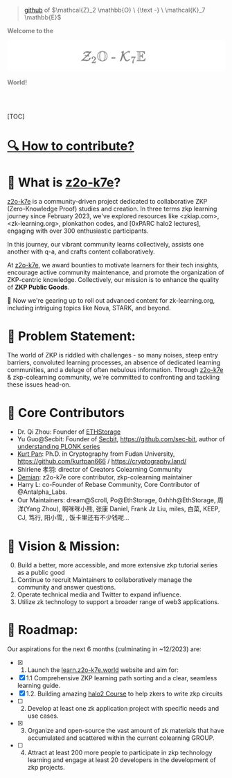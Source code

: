 > [github](https://github.com/zkp-co-learning) of $\mathcal{Z}_2 \mathbb{O} \ {\text -} \ \mathcal{K}_7 \mathbb{E}$


<span style="color: grey;">**Welcome to the**</span>

![](logo.png)



<span style="color: grey;">**World!**</span>

<!-- 这边 logo 的寻址地点是 .src , 所以本地 MD 渲染不会显示，mkbook serve --open 能看到就好了-->



<br />

<br />


[TOC]


# [🔍 How to contribute?](./src/how-to-contribute.md)


# 📖 What is [z2o-k7e](https://learn.z2o-k7e.world)?

[z2o-k7e](https://learn.z2o-k7e.world) is a community-driven project dedicated to collaborative ZKP (Zero-Knowledge Proof) studies and creation. In three terms zkp learning journey since February 2023, we've explored resources like <zkiap.com>, <zk-learning.org>, plonkathon codes, and [0xPARC halo2 lectures], engaging with over 300 enthusiastic participants.

In this journey, our vibrant community learns collectively, assists one another with q-a, and crafts content collaboratively.

At [z2o-k7e](https://learn.z2o-k7e.world), we award bounties to motivate learners for their tech insights, encourage active community maintenance, and promote the organization of ZKP-centric knowledge. Collectively, our mission is to enhance the quality of **ZKP Public Goods**.

🚀 Now we're gearing up to roll out advanced content for zk-learning.org, including intriguing topics like Nova, STARK, and beyond.


# 🚩 Problem Statement:

The world of ZKP is riddled with challenges - so many noises, steep entry barriers, convoluted learning processes, an absence of dedicated learning communities, and a deluge of often nebulous information. Through [z2o-k7e](https://learn.z2o-k7e.world) & zkp-colearning community, we're committed to confronting and tackling these issues head-on.


# 🌟 Core Contributors

- Dr. Qi Zhou: Founder of [ETHStorage](https://eth-store.w3eth.io)
- Yu Guo@Secbit: Founder of [Secbit](https://secbit.io/), <https://github.com/sec-bit>, author of [understanding PLONK series](https://learn.z2o-k7e.world/plonk-intro-cn/plonk-intro.html)
- [Kurt Pan](https://cryptography.land/): Ph.D. in Cryptography from Fudan University, https://github.com/kurtpan666 / https://cryptography.land/
- Shirlene 孝羽: director of Creators Colearning Community
- [Demian](https://github.com/Demian101): z2o-k7e core contributor, zkp-colearning maintainer
- Harry L: co-Founder of Rebase Community, Core Contributor of @Antalpha_Labs.
- Our Maintainers: dream@Scroll, Po@EthStorage, 0xhhh@EthStorage, 周洋(Yang Zhou), 啊咪咪小熊, 张康 Daniel, Frank Jz Liu, miles, 白菜, KEEP, CJ, 笃行, 阳小雪, , 饭卡里还有不少钱呢...


# 🚀 Vision & Mission:

0. Build a better, more accessible, and more extensive zkp tutorial series as a public good
1. Continue to recruit Maintainers to collaboratively manage the community and answer questions.
2. Operate technical media and Twitter to expand influence.
3. Utilize zk technology to support a broader range of web3 applications. 

# 📅 Roadmap:

Our aspirations for the next 6 months (culminating in ~12/2023) are:

- [x] 1. Launch the [learn.z2o-k7e.world](learn.z2o-k7e.world) website and aim for:
- [x]   1.1 Comprehensive ZKP learning path sorting and a clear, seamless learning guide. 
- [x]   1.2. Building amazing [halo2 Course](https://learn.z2o-k7e.world/halo2/halo2.html) to help zkers to write zkp circuits
- [ ] 2. Develop at least one zk application project with specific needs and use cases.
- [x] 3. Organize and open-source the vast amount of zk materials that have accumulated and scattered within the current colearning GROUP.
- [ ] 4. Attract at least 200 more people to participate in zkp technology learning and engage at least 20 developers in the development of zkp projects.

